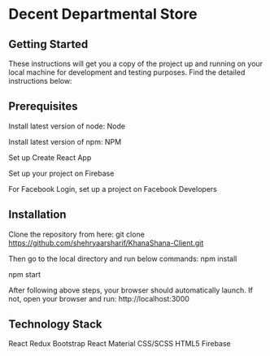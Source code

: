 # Decent Departmental Store


## Getting Started

These instructions will get you a copy of the project up and running on your local machine for development and testing purposes. Find the detailed instructions below:

## Prerequisites

Install latest version of node: Node

Install latest version of npm: NPM

Set up Create React App

Set up your project on Firebase

For Facebook Login, set up a project on Facebook Developers

## Installation

Clone the repository from here:
git clone https://github.com/shehryaarsharif/KhanaShana-Client.git

Then go to the local directory and run below commands:
npm install

npm start

After following above steps, your browser should automatically launch. If not, open your browser and run:
http://localhost:3000

## Technology Stack

React
Redux
Bootstrap
React Material
CSS/SCSS
HTML5
Firebase

